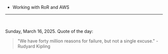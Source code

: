 - Working with RoR and AWS

---

<br>

<!-- quote_marker -->
Sunday, March 16, 2025. Quote of the day:

> "We have forty million reasons for failure, but not a single excuse." - Rudyard Kipling
